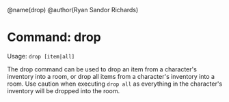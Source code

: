 @name(drop)
@author(Ryan Sandor Richards)

# Command: drop
Usage: `drop [item|all]`

The drop command can be used to drop an item from a character's inventory into
a room, or drop all items from a character's inventory into a room. Use caution
when executing `drop all` as everything in the character's inventory will be
dropped into the room.

